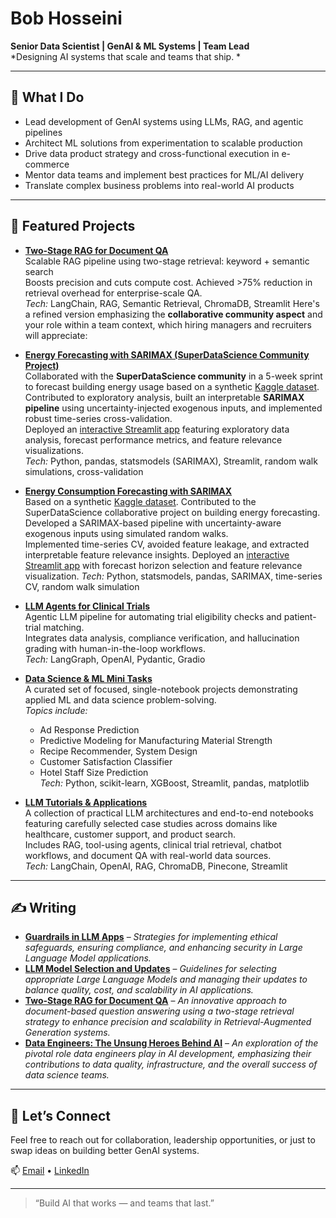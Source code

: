 # Bob Hosseini  
**Senior Data Scientist | GenAI & ML Systems | Team Lead**  
*Designing AI systems that scale and teams that ship.
*

---

## 🔧 What I Do
- Lead development of GenAI systems using LLMs, RAG, and agentic pipelines
- Architect ML solutions from experimentation to scalable production
- Drive data product strategy and cross-functional execution in e-commerce
- Mentor data teams and implement best practices for ML/AI delivery
- Translate complex business problems into real-world AI products

---

## 🚀 Featured Projects

- [**Two-Stage RAG for Document QA**](https://github.com/bab-git/two-stage-conrag)  
  Scalable RAG pipeline using two-stage retrieval: keyword + semantic search  
  Boosts precision and cuts compute cost. Achieved >75% reduction in retrieval overhead for enterprise-scale QA.  
  *Tech:* LangChain, RAG, Semantic Retrieval, ChromaDB, Streamlit
Here's a refined version emphasizing the **collaborative community aspect** and your role within a team context, which hiring managers and recruiters will appreciate:

- [**Energy Forecasting with SARIMAX (SuperDataScience Community Project)**](https://github.com/bab-git/SDS-CP027-watt-wise/tree/dev_bob/submissions/team/bob-hosseini)   
  Collaborated with the **SuperDataScience community** in a 5-week sprint to forecast building energy usage based on a synthetic [Kaggle dataset](https://www.kaggle.com/datasets/mrsimple07/energy-consumption-prediction).   
  Contributed to exploratory analysis, built an interpretable **SARIMAX pipeline** using uncertainty-injected exogenous inputs, and implemented robust time-series cross-validation.   
  Deployed an [interactive Streamlit app](https://watt-wise-bob-app.streamlit.app/) featuring exploratory data analysis, forecast performance metrics, and feature relevance visualizations.  
  *Tech:* Python, pandas, statsmodels (SARIMAX), Streamlit, random walk simulations, cross-validation  

- [**Energy Consumption Forecasting with SARIMAX**](https://github.com/bab-git/SDS-CP027-watt-wise/tree/dev_bob/submissions/team/bob-hosseini)  
  Based on a synthetic [Kaggle dataset](https://www.kaggle.com/datasets/mrsimple07/energy-consumption-prediction).
  Contributed to the SuperDataScience collaborative project on building energy forecasting.  
  Developed a SARIMAX-based pipeline with uncertainty-aware exogenous inputs using simulated random walks.  
  Implemented time-series CV, avoided feature leakage, and extracted interpretable feature relevance insights.
  Deployed an [interactive Streamlit app](https://watt-wise-bob-app.streamlit.app/) with forecast horizon selection and feature relevance visualization.
  *Tech:* Python, statsmodels, pandas, SARIMAX, time-series CV, random walk simulation

- [**LLM Agents for Clinical Trials**](https://github.com/bab-git/llm_pharma)  
  Agentic LLM pipeline for automating trial eligibility checks and patient-trial matching.  
  Integrates data analysis, compliance verification, and hallucination grading with human-in-the-loop workflows.  
  *Tech:* LangGraph, OpenAI, Pydantic, Gradio

- [**Data Science & ML Mini Tasks**](https://github.com/bab-git/data-science-and-ml-mini-projects)  
  A curated set of focused, single-notebook projects demonstrating applied ML and data science problem-solving.  
  *Topics include:*  
  - Ad Response Prediction  
  - Predictive Modeling for Manufacturing Material Strength  
  - Recipe Recommender, System Design  
  - Customer Satisfaction Classifier
  - Hotel Staff Size Prediction  
  *Tech:* Python, scikit-learn, XGBoost, Streamlit, pandas, matplotlib

- [**LLM Tutorials & Applications**](https://github.com/bab-git/llm-tutorials)  
  A collection of practical LLM architectures and end-to-end notebooks featuring carefully selected case studies across domains like healthcare, customer support, and product search.  
  Includes RAG, tool-using agents, clinical trial retrieval, chatbot workflows, and document QA with real-world data sources.  
  *Tech:* LangChain, OpenAI, RAG, ChromaDB, Pinecone, Streamlit


---

## ✍️ Writing

- **[Guardrails in LLM Apps](https://www.linkedin.com/feed/update/urn:li:ugcPost:7275192025069621248/)** – *Strategies for implementing ethical safeguards, ensuring compliance, and enhancing security in Large Language Model applications.*
- **[LLM Model Selection and Updates](https://medium.com/@bbkhosseini/llm-model-selection-and-updates-c6448b23eb36)** – *Guidelines for selecting appropriate Large Language Models and managing their updates to balance quality, cost, and scalability in AI applications.*
- **[Two-Stage RAG for Document QA](https://medium.com/@bbkhosseini/two-stage-consecutive-rag-for-document-qa-enhancing-precision-and-scalability-ac2af206babd)** – *An innovative approach to document-based question answering using a two-stage retrieval strategy to enhance precision and scalability in Retrieval-Augmented Generation systems.*
- **[Data Engineers: The Unsung Heroes Behind AI](https://www.linkedin.com/feed/update/urn:li:ugcPost:7209355924925202432/)** – *An exploration of the pivotal role data engineers play in AI development, emphasizing their contributions to data quality, infrastructure, and the overall success of data science teams.*



---

## 💬 Let’s Connect

Feel free to reach out for collaboration, leadership opportunities, or just to swap ideas on building better GenAI systems.


📫 [Email](mailto:bbkhosseini@gmail.com) • [LinkedIn](https://www.linkedin.com/in/bhosseini)

---

> “Build AI that works — and teams that last.”


<!--
**bab-git/bab-git** is a ✨ _special_ ✨ repository because its `README.md` (this file) appears on your GitHub profile.

Here are some ideas to get you started:

- 🔭 I’m currently working on ...
- 🌱 I’m currently learning ...
- 👯 I’m looking to collaborate on ...
- 🤔 I’m looking for help with ...
- 💬 Ask me about ...
- 📫 How to reach me: ...
- 😄 Pronouns: ...
- ⚡ Fun fact: ...
-->



